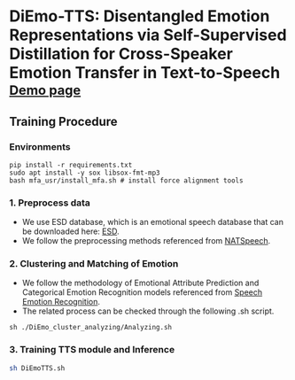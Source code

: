 # DiEmo-TTS: Disentangled Emotion Representations via Self-Supervised Distillation for Cross-Speaker Emotion Transfer in Text-to-Speech <br><sub>[Demo page](https://emodemopage.github.io/DiEmo-TTS-Demo/)</sub>

## Training Procedure

### Environments
```
pip install -r requirements.txt
sudo apt install -y sox libsox-fmt-mp3
bash mfa_usr/install_mfa.sh # install force alignment tools
```

### 1. Preprocess data
- We use ESD database, which is an emotional speech database that can be downloaded here: [ESD](https://hltsingapore.github.io/ESD/). 
- We follow the preprocessing methods referenced from [NATSpeech](https://github.com/NATSpeech/NATSpeech).

### 2. Clustering and Matching of Emotion
- We follow the methodology of Emotional Attribute Prediction and Categorical Emotion Recognition models referenced from [Speech Emotion Recognition](https://github.com/msplabresearch/MSP-Podcast_Challenge_IS2025).
- The related process can be checked through the following .sh script.
```
sh ./DiEmo_cluster_analyzing/Analyzing.sh
```

### 3. Training TTS module and Inference  
```bash
sh DiEmoTTS.sh
```
